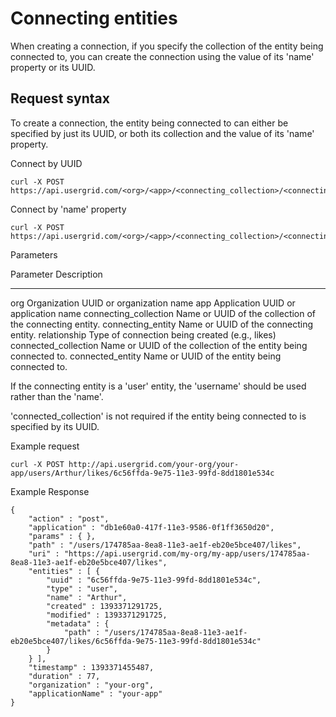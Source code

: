 # Connecting entities

When creating a connection, if you specify the collection of the entity being connected to, you can create the connection using the value of its 'name' property or its UUID.

## Request syntax

To create a connection, the entity being connected to can either be specified by just its UUID, or both its collection and the value of its 'name' property.

Connect by UUID

    curl -X POST https://api.usergrid.com/<org>/<app>/<connecting_collection>/<connecting_entity>/<relationship>/<connected_entity>
    
Connect by 'name' property

    curl -X POST https://api.usergrid.com/<org>/<app>/<connecting_collection>/<connecting_entity>/<relationship>/<connected_collection>/<connected_entity>

Parameters

Parameter	            Description
---------               -----------
org	                    Organization UUID or organization name
app	                    Application UUID or application name
connecting_collection	Name or UUID of the collection of the connecting entity.
connecting_entity	    Name or UUID of the connecting entity. 
relationship	        Type of connection being created (e.g., likes)
connected_collection	Name or UUID of the collection of the entity being connected to. 
connected_entity	    Name or UUID of the entity being connected to.

If the connecting entity is a 'user' entity, the 'username' should be used rather than the 'name'.

'connected_collection' is not required if the entity being connected to is specified by its UUID.

Example request

    curl -X POST http://api.usergrid.com/your-org/your-app/users/Arthur/likes/6c56ffda-9e75-11e3-99fd-8dd1801e534c

Example Response

    {
        "action" : "post",
        "application" : "db1e60a0-417f-11e3-9586-0f1ff3650d20",
        "params" : { },
        "path" : "/users/174785aa-8ea8-11e3-ae1f-eb20e5bce407/likes",
        "uri" : "https://api.usergrid.com/my-org/my-app/users/174785aa-8ea8-11e3-ae1f-eb20e5bce407/likes",
        "entities" : [ {
            "uuid" : "6c56ffda-9e75-11e3-99fd-8dd1801e534c",
            "type" : "user",
            "name" : "Arthur",
            "created" : 1393371291725,
            "modified" : 1393371291725,
            "metadata" : {
                "path" : "/users/174785aa-8ea8-11e3-ae1f-eb20e5bce407/likes/6c56ffda-9e75-11e3-99fd-8dd1801e534c"
            }
        } ],
        "timestamp" : 1393371455487,
        "duration" : 77,
        "organization" : "your-org",
        "applicationName" : "your-app"
    }
	